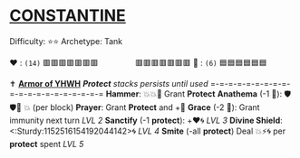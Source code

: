 # [**__CONSTANTINE__**](<https://youtu.be/qXVmZuPOzU0>)
Difficulty: ⭐⭐ 
Archetype: Tank

❤️ : `(14)` 🟥🟥🟥🟥🟥🟥🟥
`        ` 🟥🟥🟥🟥🟥🟥🟥
🔷 : `(6)`   🟦🟦🟦🟦🟦🟦

✝️ [**Armor of YHWH**](https://media.discordapp.net/attachments/1056365502101979146/1168051983190601769/Constantine.jpg?ex=65505c2e&is=653de72e&hm=29bf78bea6f07608cb513d8343c363f1e67833b283985a0dcff0f7c38662b9f5&=)
*__Protect__ stacks persists until used*
=-=-=-=-=-=-=-=-=-=-=-=-=-=-=-=-=-=-=-=
**Hammer**:  💥💥🔀 Grant __Protect__
**Anathema** (-1 🔷): 🛡️🛡️🔀 💥 (per block)
**Prayer**: Grant __Protect__ and +🔷
**Grace** (-2 🔷): Grant immunity next turn *LVL 2*
**Sanctify** (-1 __protect__): +❤️🌀 *LVL 3*
**Divine Shield**: <:Sturdy:1152516154192044142>🌀 *LVL 4*
**Smite** (-all __protect__) Deal 💥⚡🌀 per __protect__ spent *LVL 5*
